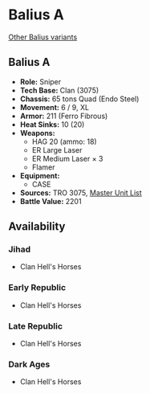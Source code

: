 # Balius A

[Other Balius variants](../balius.md)

## Balius A
- **Role:** Sniper
- **Tech Base:** Clan (3075)
- **Chassis:** 65 tons Quad (Endo Steel)
- **Movement:** 6 / 9, XL
- **Armor:** 211 (Ferro Fibrous)
- **Heat Sinks:** 10 (20)
- **Weapons:**
  - HAG 20 (ammo: 18)
  - ER Large Laser
  - ER Medium Laser × 3
  - Flamer
- **Equipment:**
  - CASE
- **Sources:** TRO 3075, [Master Unit List](http://masterunitlist.info/Unit/Details/211/balius-a)
- **Battle Value:** 2201

## Availability

### Jihad
- Clan Hell's Horses

### Early Republic
- Clan Hell's Horses

### Late Republic
- Clan Hell's Horses

### Dark Ages
- Clan Hell's Horses

